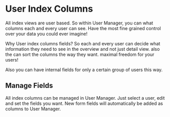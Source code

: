 # User Index Columns

All index views are user based. So within User Manager, you can what columns
each and every user can see. Have the most fine grained control over your data
you could ever imagine!

Why User index columns fields? So each and every user can decide what information
they need to see in the overview and not just detail view. also the can sort
the columns the way they want. maximal freedom for your users!

Also you can have internal fields for only a certain group of users this way.

## Manage Fields

All index columns can be managed in User Manager. Just select a user, edit and set the fields you want.
New form fields will automatically be added as columns to User Manager.
